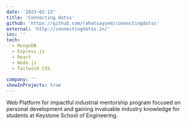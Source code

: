 ```yaml
---
date: '2023-02-13'
title: 'Connecting dotss'
github: 'https://github.com/rahatsayyed/connectingdotss'
external: 'http://connectingdotss.in/'
ios: ''
tech:
  - MongoDB
  - Express.js
  - React
  - Node.js
  - Tailwind CSS
  
company: ''
showInProjects: true
---
```


Web Platform for impactful industrial mentorship program focused on personal development and gaining invaluable industry knowledge for students at Keystone School of Engineering.
